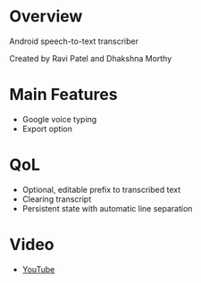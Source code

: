# Overview
Android speech-to-text transcriber

Created by Ravi Patel and Dhakshna Morthy

# Main Features
  - Google voice typing
  - Export option

# QoL
  - Optional, editable prefix to transcribed text
  - Clearing transcript
  - Persistent state with automatic line separation

# Video
   - [YouTube](https://www.youtube.com)
